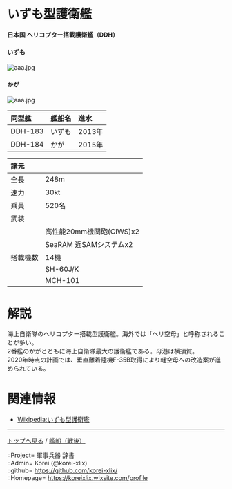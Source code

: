 # いずも型護衛艦
**日本国 ヘリコプター搭載護衛艦（DDH）**

#### いずも
![aaa.jpg](https://bn02pap001files.storage.live.com/y4mm93IYfj0tY9iDTjdZhJHF3dhvcr6tQPKJSa3qm2pIEMpPd6WPUNlcHp0S2WnfqJ-fxD99PIpeVWwcx2--fNZ8C3jzXlqRrXVaXUVbitIZzZQaudHq46lllCbsdXtjz9YTbhiJY8-CZCP1q-Wm-Nm5SdSaI9YN18O4t2---6KyXB1rInFsJ_eWVRxdf4I1Vtz?width=640&height=426&cropmode=none)  
  

#### かが
![aaa.jpg](https://bn02pap001files.storage.live.com/y4mpVXzsxAQFOpNsChlyaJJ98Ny-PADf8CnRs8--c6z1SUDsvLzZrs3uKLjigvnR5fB_qnfFH0DvcrasCTp5MR-ojPRHnkYMGllrePbYBHQn2THpJhTuM9rzTKjhnUFZSvIODPghX5VDwjCaaInBcvNDiNdJx8QtKVsGUYO8Smsym0DwhlyaxlrkusljASHtEOX?width=640&height=426&cropmode=none)  
  


|同型艦  |艦船名  |進水  |
|:--|:--|:--|
|DDH-183  |いずも  |2013年  |
|DDH-184  |かが    |2015年  |


|諸元  |  |
|:--|:--|
|全長  |248m  |
|速力  |30kt  |
|乗員  |520名  |
|武装  |  |
||高性能20mm機関砲(CIWS)x2  |
||SeaRAM 近SAMシステムx2  |
|搭載機数  |14機  |
||SH-60J/K  |
||MCH-101  |


# 解説
海上自衛隊のヘリコプター搭載型護衛艦。海外では「ヘリ空母」と呼称されることが多い。  
2番艦のかがとともに海上自衛隊最大の護衛艦である。母港は横須賀。  
2020年時点の計画では、垂直離着陸機F-35B取得により軽空母への改造案が進められている。  


# 関連情報
* [Wikipedia:いずも型護衛艦](https://ja.wikipedia.org/wiki/%E3%81%84%E3%81%9A%E3%82%82%E5%9E%8B%E8%AD%B7%E8%A1%9B%E8%89%A6)


***
[トップへ戻る](/readme.md) / [艦船（戦後）](/ship_mod/readme.md)  
  
::Project= 軍事兵器 辞書  
::Admin= Korei (@korei-xlix)  
::github= https://github.com/korei-xlix/  
::Homepage= https://koreixlix.wixsite.com/profile  
